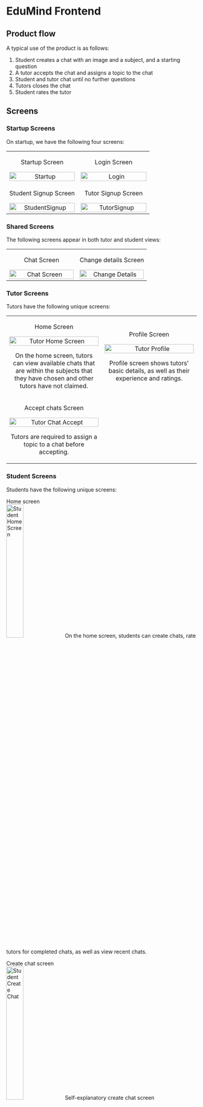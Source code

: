 # EduMind Frontend #

## Product flow ##
A typical use of the product is as follows:
1. Student creates a chat with an image and a subject, and a starting question
2. A tutor accepts the chat and assigns a topic to the chat
3. Student and tutor chat until no further questions
4. Tutors closes the chat
5. Student rates the tutor

## Screens ##
### Startup Screens ###
On startup, we have the following four screens:  
<table>
  <tr>
    <td style="text-align: center; width: 50%;">
      <p>Startup Screen</p>
      <img src="readmeImages/Startup.png" alt="Startup" style="width: 100%;" />
    </td>
    <td style="text-align: center; width: 50%;">
      <p>Login Screen</p>
      <img src="readmeImages/Login.png" alt="Login" style="width: 100%;" />
    </td>
  </tr>
  <tr>
    <td style="text-align: center; width: 50%;">
        <p>Student Signup Screen</p>
        <img src="readmeImages/StudentSignup.png" alt="StudentSignup" style="width: 100%;" />
    </td>
    <td style="text-align: center; width: 50%;">
        <p>Tutor Signup Screen</p>
        <img src="readmeImages/TutorSignup.png" alt="TutorSignup" style="width: 100%;" />
    </td>
  </tr>
</table>


### Shared Screens ###
The following screens appear in both tutor and student views:
<table>
  <tr>
    <td style="text-align: center; width: 50%;">
      <p>Chat Screen</p>
      <img src="readmeImages/ChatScreen.png" alt="Chat Screen" style="width: 100%;" />
    </td>
    <td style="text-align: center; width: 50%;">
      <p>Change details Screen</p>
      <img src="readmeImages/ChangeDetails.png" alt="Change Details" style="width: 100%;" />
    </td>
  </tr>
</table>

### Tutor Screens ###
Tutors have the following unique screens:
<table>
  <tr>
    <td style="text-align: center; width: 50%;">
      <p>Home Screen</p>
      <img src="readmeImages/TutorHomeScreen.png" alt="Tutor Home Screen" style="width: 100%;" />
      <p>On the home screen, tutors can view available chats that are within the subjects that they have chosen and other tutors have not claimed.</p>
    </td>
    <td style="text-align: center; width: 50%;">
      <p>Profile Screen</p>
      <img src="readmeImages/TutorProfile.png" alt="Tutor Profile" style="width: 100%;" />
      <p>Profile screen shows tutors' basic details, as well as their experience and ratings.</p>
    </td>
  </tr>
  <tr>
    <td style="text-align: center; width: 50%;">
        <p>Accept chats Screen</p>
        <img src="readmeImages/TutorChatAccept.png" alt="Tutor Chat Accept" style="width: 100%;" />
        <p>Tutors are required to assign a topic to a chat before accepting.</p>
    </td>
  </tr>
</table>

### Student Screens ###
Students have the following unique screens:

Home screen  
<img src="readmeImages/StudentHomeScreen.png" alt="Student Home Screen" width="30%" />
On the home screen, students can create chats, rate tutors for completed chats, as well as view recent chats.

Create chat screen  
<img src="readmeImages/StudentCreateChat.png" alt="Student Create Chat" width="30%" />
Self-explanatory create chat screen
